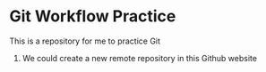 # Git Workflow Practice
This is a repository for me to practice Git

1. We could create a new remote repository in this Github website 
